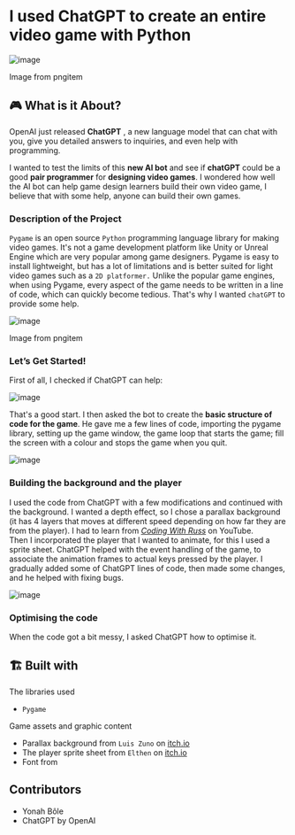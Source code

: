 # I used ChatGPT to create an entire video game with Python


![image](https://res.craft.do/user/full/7a93547b-a2a3-6209-a5e3-1a49258c4f73/doc/B34D88DD-3909-49E3-8E78-0EB06EE01EFA/E64E0FF2-2B70-44D4-A3D8-9537724A158E_2/i9toSYsMuJjNCbKD9bYUtDlUkzHzjY9SzfCkqQLtC5wz/PngItem_4394113.png)

Image from pngitem

## 🎮 What is it About?


OpenAI just released **ChatGPT** , a new language model that can chat with you, give you detailed answers to inquiries, and even help with programming.

I wanted to test the limits of this **new AI bot** and see if **chatGPT** could be a good **pair programmer** for **designing video games**. I wondered how well the AI bot can help game design learners build their own video game, I believe that with some help, anyone can build their own games.

### Description of the Project


`Pygame` is an open source `Python` programming language library for making video games. It's not a game development platform like Unity or Unreal Engine which are very popular among game designers. Pygame is easy to install lightweight, but has a lot of limitations and is better suited for light video games such as a `2D platformer.` Unlike the popular game engines, when using Pygame, every aspect of the game needs to be written in a line of code, which can quickly become tedious. That's why I wanted `chatGPT` to provide some help.

![image](https://res.craft.do/user/full/7a93547b-a2a3-6209-a5e3-1a49258c4f73/doc/B34D88DD-3909-49E3-8E78-0EB06EE01EFA/E99AA06E-B9A3-4E7F-8EC3-A8801DB1F80E_2/6r3NVyYgblqcQ3o6L1yM1u9Fqzt6CLvme7iDi0Df4S4z/PngItem_1585033.png)

Image from pngitem

### Let’s Get Started!


First of all, I checked if ChatGPT can help:

![image](https://res.craft.do/user/full/7a93547b-a2a3-6209-a5e3-1a49258c4f73/doc/B34D88DD-3909-49E3-8E78-0EB06EE01EFA/E6638BC6-2698-4A4D-B74E-E18C08E7C0CF_2/ZaIuh2Aw0jUAB1RdlwDNyzmxHlPxuAy6paP1zFBnbDwz/Screenshot%202022-12-23%20at%2012.33.15.png)

That's a good start. I then asked the bot to create the **basic structure of code for the game**. He gave me a few lines of code, importing the pygame library, setting up the game window, the game loop that starts the game; fill the screen with a colour and stops the game when you quit.

![image](https://res.craft.do/user/full/7a93547b-a2a3-6209-a5e3-1a49258c4f73/doc/B34D88DD-3909-49E3-8E78-0EB06EE01EFA/DB36FBFD-59CD-4341-979E-272A6063180D_2/PCyDomZygCpF9dxPNgamzMTGw7acAvy5aYdux161dMMz/Image.png)

### Building the background and the player


I used the code from ChatGPT with a few modifications and continued with the background. I wanted a depth effect, so I chose a parallax background (it has 4 layers that moves at different speed depending on how far they are from the player). I had to learn from *[Coding With Russ](https://www.youtube.com/@CodingWithRuss)* on YouTube.   
Then I incorporated the player that I wanted to animate, for this I used a sprite sheet. ChatGPT helped with the event handling of the game, to associate the animation frames to actual keys pressed by the player. I gradually added some of ChatGPT lines of code, then made some changes, and he helped with fixing bugs. 

![image](https://res.craft.do/user/full/7a93547b-a2a3-6209-a5e3-1a49258c4f73/doc/B34D88DD-3909-49E3-8E78-0EB06EE01EFA/09B8DF34-1A40-426A-82CD-4C23BD4081B6_2/ViivZMafHTBxqXwzj0pDT4uM6o00XpCQVKmTRy060pEz/Image.png)

### Optimising the code


When the code got a bit messy, I asked ChatGPT how to optimise it. 

## 🏗️ Built with


The libraries used


- `Pygame`

Game assets and graphic content


- Parallax background from `Luis Zuno` on [itch.io](https://itch.io)
- The player sprite sheet from `Elthen` on [itch.io](https://itch.io)
- Font from

## Contributors

- Yonah Bôle
- ChatGPT by OpenAI
